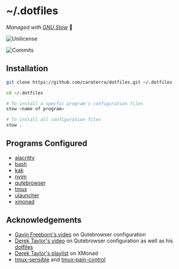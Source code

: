
# ~/.dotfiles

*Managed with [GNU Stow](https://www.gnu.org/software/stow/)* :water_buffalo:

![Unilicense](https://img.shields.io/github/license/caraterra/dotfiles?style=for-the-badge)

![Commits](https://img.shields.io/github/commit-activity/m/caraterra/dotfiles?style=for-the-badge)

## Installation


```bash
git clone https://github.com/caraterra/dotfiles.git ~/.dotfiles

cd ~/.dotfiles

# To install a specfic program's configuration files
stow <name of program>

# To install all configuration files
stow .
```
    
## Programs Configured

- [alacritty](https://github.com/alacritty/alacritty)
- [bash](https://www.gnu.org/software/bash/)
- [kak](https://github.com/mawww/kakoune)
- [nvim](https://github.com/neovim/neovim)
- [qutebrowser](https://github.com/qutebrowser/qutebrowser)
- [tmux](https://github.com/tmux/tmux)
- [ulauncher](https://github.com/Ulauncher/Ulauncher/)
- [xmonad](https://github.com/xmonad/xmonad)

## Acknowledgements

- [Gavin Freeborn's video](https://www.youtube.com/watch?v=Av8Sfaprcb4&t=660s) on Qutebrowser configuration
- [Derek Taylor's video](https://www.youtube.com/watch?v=rMYMfnOpxP0) on Qutebrowser configuration as well as his [dotfiles](https://gitlab.com/dwt1/dotfiles/-/tree/master/.config/qutebrowser)
- [Derek Taylor's playlist](https://youtube.com/playlist?list=PL5--8gKSku144jIsizdhdxq_fKTmBBGBA) on XMonad
- [tmux-sensible](https://github.com/tmux-plugins/tmux-sensible) and [tmux-pain-control](https://github.com/tmux-plugins/tmux-pain-control)

